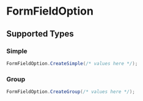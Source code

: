 # FormFieldOption


## Supported Types

### Simple

```csharp
FormFieldOption.CreateSimple(/* values here */);
```

### Group

```csharp
FormFieldOption.CreateGroup(/* values here */);
```
